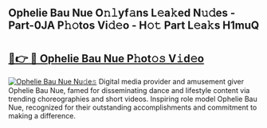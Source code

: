 ## Ophelie Bau Nue O𝚗𝚕yf𝚊ns L𝚎a𝚔ed N𝚞𝚍es - Part-0JA P𝚑𝚘tos Vi𝚍𝚎o - H𝚘𝚝 Part L𝚎a𝚔s H1muQ

# <h2><a href="http://kfeizo.oniu.top/?m=Ophelie+Bau+Nue">🔗👉 🔴 Ophelie Bau Nue P𝚑ot𝚘𝚜 V𝚒d𝚎o</a></h2>

[![Ophelie Bau Nue Nu𝚍e𝚜](https://i.imgur.com/0qMVB7G.gif)](http://kfeizo.oniu.top/?m=Ophelie+Bau+Nue)
Digital media provider and amusement giver Ophelie Bau Nue, famed for disseminating dance and lifestyle content via trending choreographies and short videos. Inspiring role model Ophelie Bau Nue, recognized for their outstanding accomplishments and commitment to making a difference.  

